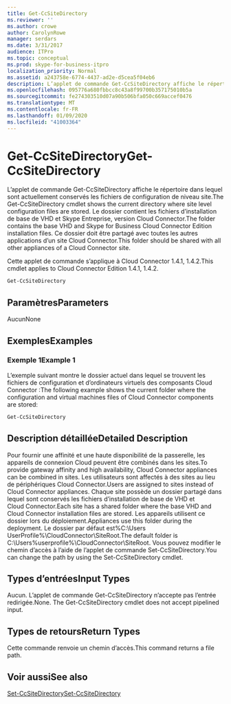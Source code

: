 ```yaml
---
title: Get-CcSiteDirectory
ms.reviewer: ''
ms.author: crowe
author: CarolynRowe
manager: serdars
ms.date: 3/31/2017
audience: ITPro
ms.topic: conceptual
ms.prod: skype-for-business-itpro
localization_priority: Normal
ms.assetid: a243758e-6774-4437-ad2e-d5cea5f04eb6
description: L’applet de commande Get-CcSiteDirectory affiche le répertoire dans lequel sont actuellement conservés les fichiers de configuration de niveau site. Le dossier contient les fichiers d’installation de base de VHD et Skype Entreprise, version Cloud Connector. Ce dossier doit être partagé avec toutes les autres applications d’un site Cloud Connector.
ms.openlocfilehash: 095776a680fbbcc8c43a8f99700b357175010b5a
ms.sourcegitcommit: fe274303510d07a90b506bfa050c669accef0476
ms.translationtype: MT
ms.contentlocale: fr-FR
ms.lasthandoff: 01/09/2020
ms.locfileid: "41003364"
---
```

# <a name="get-ccsitedirectory"></a><span data-ttu-id="b53b2-105">Get-CcSiteDirectory</span><span class="sxs-lookup"><span data-stu-id="b53b2-105">Get-CcSiteDirectory</span></span>
 
<span data-ttu-id="b53b2-106">L’applet de commande Get-CcSiteDirectory affiche le répertoire dans lequel sont actuellement conservés les fichiers de configuration de niveau site.</span><span class="sxs-lookup"><span data-stu-id="b53b2-106">The Get-CcSiteDirectory cmdlet shows the current directory where site level configuration files are stored.</span></span> <span data-ttu-id="b53b2-107">Le dossier contient les fichiers d’installation de base de VHD et Skype Entreprise, version Cloud Connector.</span><span class="sxs-lookup"><span data-stu-id="b53b2-107">The folder contains the base VHD and Skype for Business Cloud Connector Edition installation files.</span></span> <span data-ttu-id="b53b2-108">Ce dossier doit être partagé avec toutes les autres applications d’un site Cloud Connector.</span><span class="sxs-lookup"><span data-stu-id="b53b2-108">This folder should be shared with all other appliances of a Cloud Connector site.</span></span>
  
<span data-ttu-id="b53b2-109">Cette applet de commande s’applique à Cloud Connector 1.4.1, 1.4.2.</span><span class="sxs-lookup"><span data-stu-id="b53b2-109">This cmdlet applies to Cloud Connector Edition 1.4.1, 1.4.2.</span></span>
  
```powershell
Get-CcSiteDirectory
```

## <a name="parameters"></a><span data-ttu-id="b53b2-110">Paramètres</span><span class="sxs-lookup"><span data-stu-id="b53b2-110">Parameters</span></span>

<span data-ttu-id="b53b2-111">Aucun</span><span class="sxs-lookup"><span data-stu-id="b53b2-111">None</span></span>
  
## <a name="examples"></a><span data-ttu-id="b53b2-112">Exemples</span><span class="sxs-lookup"><span data-stu-id="b53b2-112">Examples</span></span>
<span data-ttu-id="b53b2-113"><a name="Examples"> </a></span><span class="sxs-lookup"><span data-stu-id="b53b2-113"></span></span>

### <a name="example-1"></a><span data-ttu-id="b53b2-114">Exemple 1</span><span class="sxs-lookup"><span data-stu-id="b53b2-114">Example 1</span></span>

<span data-ttu-id="b53b2-115">L’exemple suivant montre le dossier actuel dans lequel se trouvent les fichiers de configuration et d’ordinateurs virtuels des composants Cloud Connector :</span><span class="sxs-lookup"><span data-stu-id="b53b2-115">The following example shows the current folder where the configuration and virtual machines files of Cloud Connector components are stored:</span></span>
  
```powershell
Get-CcSiteDirectory
```

## <a name="detailed-description"></a><span data-ttu-id="b53b2-116">Description détaillée</span><span class="sxs-lookup"><span data-stu-id="b53b2-116">Detailed Description</span></span>
<span data-ttu-id="b53b2-117"><a name="DetailedDescription"> </a></span><span class="sxs-lookup"><span data-stu-id="b53b2-117"></span></span>

<span data-ttu-id="b53b2-118">Pour fournir une affinité et une haute disponibilité de la passerelle, les appareils de connexion Cloud peuvent être combinés dans les sites.</span><span class="sxs-lookup"><span data-stu-id="b53b2-118">To provide gateway affinity and high availability, Cloud Connector appliances can be combined in sites.</span></span> <span data-ttu-id="b53b2-119">Les utilisateurs sont affectés à des sites au lieu de périphériques Cloud Connector.</span><span class="sxs-lookup"><span data-stu-id="b53b2-119">Users are assigned to sites instead of Cloud Connector appliances.</span></span> <span data-ttu-id="b53b2-120">Chaque site possède un dossier partagé dans lequel sont conservés les fichiers d’installation de base de VHD et Cloud Connector.</span><span class="sxs-lookup"><span data-stu-id="b53b2-120">Each site has a shared folder where the base VHD and Cloud Connector installation files are stored.</span></span> <span data-ttu-id="b53b2-121">Les appareils utilisent ce dossier lors du déploiement.</span><span class="sxs-lookup"><span data-stu-id="b53b2-121">Appliances use this folder during the deployment.</span></span> <span data-ttu-id="b53b2-122">Le dossier par défaut est\%C:\Users UserProfile%\CloudConnector\SiteRoot.</span><span class="sxs-lookup"><span data-stu-id="b53b2-122">The default folder is C:\Users\%userprofile%\CloudConnector\SiteRoot.</span></span> <span data-ttu-id="b53b2-123">Vous pouvez modifier le chemin d’accès à l’aide de l’applet de commande Set-CcSiteDirectory.</span><span class="sxs-lookup"><span data-stu-id="b53b2-123">You can change the path by using the Set-CcSiteDirectory cmdlet.</span></span>
  
## <a name="input-types"></a><span data-ttu-id="b53b2-124">Types d’entrées</span><span class="sxs-lookup"><span data-stu-id="b53b2-124">Input Types</span></span>
<span data-ttu-id="b53b2-125"><a name="InputTypes"> </a></span><span class="sxs-lookup"><span data-stu-id="b53b2-125"></span></span>

<span data-ttu-id="b53b2-p104">Aucun. L’applet de commande Get-CcSiteDirectory n’accepte pas l’entrée redirigée.</span><span class="sxs-lookup"><span data-stu-id="b53b2-p104">None. The Get-CcSiteDirectory cmdlet does not accept pipelined input.</span></span>
  
## <a name="return-types"></a><span data-ttu-id="b53b2-128">Types de retours</span><span class="sxs-lookup"><span data-stu-id="b53b2-128">Return Types</span></span>
<span data-ttu-id="b53b2-129"><a name="ReturnTypes"> </a></span><span class="sxs-lookup"><span data-stu-id="b53b2-129"></span></span>

<span data-ttu-id="b53b2-130">Cette commande renvoie un chemin d’accès.</span><span class="sxs-lookup"><span data-stu-id="b53b2-130">This command returns a file path.</span></span>
  
## <a name="see-also"></a><span data-ttu-id="b53b2-131">Voir aussi</span><span class="sxs-lookup"><span data-stu-id="b53b2-131">See also</span></span>
<span data-ttu-id="b53b2-132"><a name="ReturnTypes"> </a></span><span class="sxs-lookup"><span data-stu-id="b53b2-132"></span></span>

[<span data-ttu-id="b53b2-133">Set-CcSiteDirectory</span><span class="sxs-lookup"><span data-stu-id="b53b2-133">Set-CcSiteDirectory</span></span>](set-ccsitedirectory.md)
  

